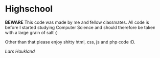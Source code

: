 # Highschool

**BEWARE**
This code was made by me and fellow classmates.
All code is before I started studying Computer Science and should therefore be taken with a large grain of salt :)

Other than that please enjoy shitty html, css, js and php code :D.

*Lars Haukland*
